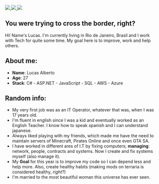 <div>
  <a href="https://instagram.com/luksalb" target="_blank">
     <img src="https://img.shields.io/badge/-Instagram-%23E4405F?style=for-the-badge&logo=instagram&logoColor=white" target="_blank">
  </a>
 	<a href="https://www.twitch.tv/luksalb" target="_blank">
     <img src="https://img.shields.io/badge/Twitch-9146FF?style=for-the-badge&logo=twitch&logoColor=white" target="_blank">
  </a>
  <a href="https://www.linkedin.com/in/albertolucas/" target="_blank">
     <img src="https://img.shields.io/badge/-LinkedIn-%230077B5?style=for-the-badge&logo=linkedin&logoColor=white" target="_blank">
  </a> 
</div>

## You were trying to cross the border, right?
Hi! Name's Lucas. I'm currently living in Rio de Janeiro, Brasil and I work with Tech for quite some time. My goal here is to improve, work and help others. <br>


## About me:
* **Name**: Lucas Alberto
* **Age**: 27
* **Stack**: C# - ASP.NET - JavaScript - SQL - AWS - Azure

## Random info:
* My very first job was as an IT Operator, whatever that was, when I was 17 years old.
* I'm fluent in english since I was a kid and eventually worked as an English Teacher. I know how to speak spanish and I can understand japanese.
* Always liked playing with my friends, which made me have the need to maintain servers of Minecraft, Pirates Online and once even GTA SA. 
* I have worked in different ares of I.T by fixing computers; **managing**: network, people, contracts and systems. Now I create and fix systems myself (also manage it).
* My **Goal** for this year is to improve my code so I can depend less and help more. Also, create healthy habits (making mods on terraria is considered healthy, *right*?)
* I'm married to the most beautiful woman this universe has ever seen. 
